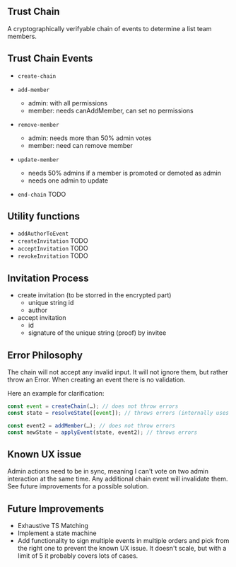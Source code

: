 ## Trust Chain

A cryptographically verifyable chain of events to determine a list team members.

## Trust Chain Events

- `create-chain`
- `add-member`

  - admin: with all permissions
  - member: needs canAddMember, can set no permissions

- `remove-member`

  - admin: needs more than 50% admin votes
  - member: need can remove member

- `update-member`

  - needs 50% admins if a member is promoted or demoted as admin
  - needs one admin to update

- `end-chain` TODO

## Utility functions

- `addAuthorToEvent`
- `createInvitation` TODO
- `acceptInvitation` TODO
- `revokeInvitation` TODO

## Invitation Process

- create invitation (to be storred in the encrypted part)
  - unique string id
  - author
- accept invitation
  - id
  - signature of the unique string (proof) by invitee

## Error Philosophy

The chain will not accept any invalid input. It will not ignore them, but rather throw an Error. When creating an event there is no validation.

Here an example for clarification:

```ts
const event = createChain(…); // does not throw errors
const state = resolveState([event]); // throws errors (internally uses applyEvent)

const event2 = addMember(…); // does not throw errors
const newState = applyEvent(state, event2); // throws errors
```

## Known UX issue

Admin actions need to be in sync, meaning I can't vote on two admin interaction at the same time. Any additional chain event will invalidate them. See future improvements for a possible solution.

## Future Improvements

- Exhaustive TS Matching
- Implement a state machine
- Add functionality to sign multiple events in multiple orders and pick from the right one to prevent the known UX issue. It doesn't scale, but with a limit of 5 it probably covers lots of cases.
